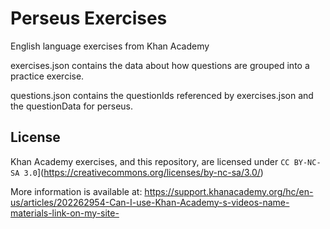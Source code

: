 # Perseus Exercises

English language exercises from Khan Academy

exercises.json contains the data about how questions are grouped into a
practice exercise.

questions.json contains the questionIds referenced by exercises.json and the
questionData for perseus.

## License

Khan Academy exercises, and this repository, are licensed under `CC BY-NC-SA 3.0`](https://creativecommons.org/licenses/by-nc-sa/3.0/)

More information is available at:
https://support.khanacademy.org/hc/en-us/articles/202262954-Can-I-use-Khan-Academy-s-videos-name-materials-link-on-my-site-

